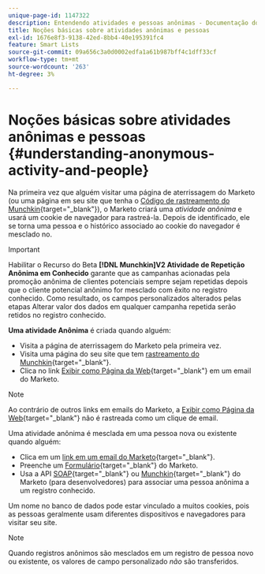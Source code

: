 ```yaml
---
unique-page-id: 1147322
description: Entendendo atividades e pessoas anônimas - Documentação do Marketo - Documentação do produto
title: Noções básicas sobre atividades anônimas e pessoas
exl-id: 1676e8f3-9138-42ed-8bb4-40e195391fc4
feature: Smart Lists
source-git-commit: 09a656c3a0d0002edfa1a61b987bff4c1dff33cf
workflow-type: tm+mt
source-wordcount: '263'
ht-degree: 3%

---
```


# Noções básicas sobre atividades anônimas e pessoas {#understanding-anonymous-activity-and-people}

Na primeira vez que alguém visitar uma página de aterrissagem do Marketo (ou uma página em seu site que tenha o [Código de rastreamento do Munchkin](/help/marketo/product-docs/administration/additional-integrations/add-munchkin-tracking-code-to-your-website.md){target="_blank"}), o Marketo criará uma *atividade anônima* e usará um cookie de navegador para rastreá-la. Depois de identificado, ele se torna uma pessoa e o histórico associado ao cookie do navegador é mesclado no.

>[!IMPORTANT]
>
>Habilitar o Recurso do Beta **[!DNL Munchkin]V2 Atividade de Repetição Anônima em Conhecido** garante que as campanhas acionadas pela promoção anônima de clientes potenciais sempre sejam repetidas depois que o cliente potencial anônimo for mesclado com êxito no registro conhecido. Como resultado, os campos personalizados alterados pelas etapas Alterar valor dos dados em qualquer campanha repetida serão retidos no registro conhecido.

**Uma atividade Anônima** é criada quando alguém:

* Visita a página de aterrissagem do Marketo pela primeira vez.
* Visita uma página do seu site que tem [rastreamento do Munchkin](/help/marketo/product-docs/administration/additional-integrations/add-munchkin-tracking-code-to-your-website.md){target="_blank"}.
* Clica no link [Exibir como Página da Web](/help/marketo/product-docs/email-marketing/general/functions-in-the-editor/add-a-view-as-web-page-link-to-an-email.md){target="_blank"} em um email do Marketo.

>[!NOTE]
>
>Ao contrário de outros links em emails do Marketo, a [Exibir como Página da Web](/help/marketo/product-docs/email-marketing/general/functions-in-the-editor/add-a-view-as-web-page-link-to-an-email.md){target="_blank"} não é rastreada como um clique de email.

Uma atividade anônima é mesclada em uma pessoa nova ou existente quando alguém:

* Clica em um [link em um email do Marketo](/help/marketo/product-docs/email-marketing/general/using-tokens/add-a-system-token-as-a-link-in-an-email.md){target="_blank"}.
* Preenche um [Formulário](/help/marketo/product-docs/demand-generation/forms/form-actions/embed-a-form-on-your-website.md){target="_blank"} do Marketo.
* Usa a API [SOAP](/help/marketo/product-docs/administration/additional-integrations/configuring-your-soap-api-settings.md){target="_blank"} ou [Munchkin](/help/marketo/product-docs/administration/additional-integrations/add-munchkin-tracking-code-to-your-website.md){target="_blank"} do Marketo (para desenvolvedores) para associar uma pessoa anônima a um registro conhecido.

Um nome no banco de dados pode estar vinculado a muitos cookies, pois as pessoas geralmente usam diferentes dispositivos e navegadores para visitar seu site.

>[!NOTE]
>
>Quando registros anônimos são mesclados em um registro de pessoa novo ou existente, os valores de campo personalizado *não* são transferidos.
